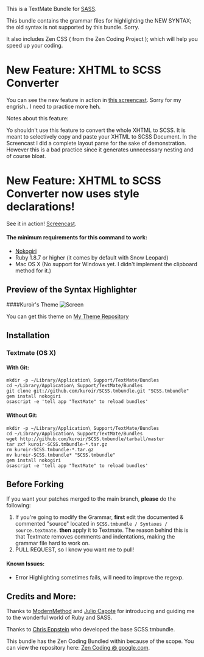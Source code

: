 This is a TextMate Bundle for [SASS](http://sass-lang.com/). 

This bundle contains the grammar files for highlighting the NEW SYNTAX; the old syntax is not supported by this bundle. Sorry.

It also includes Zen CSS ( from the Zen Coding Project ); which will help you speed up your coding.

# New Feature: XHTML to SCSS Converter
You can see the new feature in action in [this screencast](http://screenr.com/TZ0). Sorry for my engrish.. I need to practice more heh.

Notes about this feature:

Yo shouldn't use this feature to convert the whole XHTML to SCSS. It is meant to selectively copy and paste your XHTML to SCSS Document. In the Screencast I did a complete layout parse for the sake of demonstration. However this is a bad practice since it generates unnecessary nesting and of course bloat.

# New Feature: XHTML to SCSS Converter now uses style declarations!

See it in action! [Screencast](http://screenr.com/fP4).

#### The minimum requirements for this command to work:

- [Nokogiri](http://nokogiri.org/)
- Ruby 1.8.7 or higher (it comes by default with Snow Leopard)
- Mac OS X (No support for Windows yet. I didn't implement the clipboard method for it.)

## Preview of the Syntax Highlighter

####Kuroir's Theme
![Screen](http://dl.dropbox.com/u/4651065/kuroir-theme.jpg)

You can get this theme on [My Theme Repository](http://github.com/kuroir/TextMate-Kuroir-Theme)

## Installation
### Textmate (OS X)
#### With Git:

    mkdir -p ~/Library/Application\ Support/TextMate/Bundles
    cd ~/Library/Application\ Support/TextMate/Bundles
    git clone git://github.com/kuroir/SCSS.tmbundle.git "SCSS.tmbundle"
    gem install nokogiri
    osascript -e 'tell app "TextMate" to reload bundles'

#### Without Git:

    mkdir -p ~/Library/Application\ Support/TextMate/Bundles
    cd ~/Library/Application\ Support/TextMate/Bundles
    wget http://github.com/kuroir/SCSS.tmbundle/tarball/master
    tar zxf kuroir-SCSS.tmbundle-*.tar.gz
    rm kuroir-SCSS.tmbundle-*.tar.gz
    mv kuroir-SCSS.tmbundle* "SCSS.tmbundle"
    gem install nokogiri
    osascript -e 'tell app "TextMate" to reload bundles'


## Before Forking

If you want your patches merged to the main branch, **please** do the following:

1. If you're going to modify the Grammar, **first** edit the documented & commented "source" located in `SCSS.tmbundle / Syntaxes / source.textmate`. **then** apply it to Textmate. The reason behind this is that Textmate removes comments and indentations, making the grammar file hard to work on.
2. PULL REQUEST, so I know you want me to pull!

#### Known Issues:

- Error Highlighting sometimes fails, will need to improve the regexp.

## Credits and More:
Thanks to [ModernMethod](http://modernmethod.com) and [Julio Capote](http://github.com/capotej/) for introducing and guiding me to the wonderful world of Ruby and SASS.

Thanks to [Chris Eppstein](http://github.com/chriseppstein) who developed the base SCSS.tmbundle.

This bundle has the Zen Coding Bundled within because of the scope. You can view the repository here: [Zen Coding @ google.com](http://code.google.com/p/zen-coding/).
